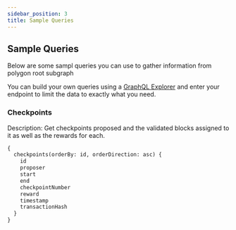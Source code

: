 ```yaml
---
sidebar_position: 3
title: Sample Queries
---
```


## Sample Queries
Below are some sampl queries you can use to gather information from polygon root subgraph

You can build your own queries using a [GraphQL Explorer](https://graphiql-online.com/graphiql) and enter your endpoint to limit the data to exactly what you need.

### Checkpoints

Description: Get checkpoints proposed and the validated blocks assigned to it as well as the rewards for each.

```graphql
{
  checkpoints(orderBy: id, orderDirection: asc) {
    id
    proposer
    start
    end
    checkpointNumber
    reward
    timestamp
    transactionHash
  }
}
```
